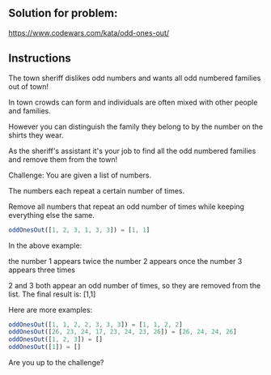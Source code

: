 ## Solution for problem:

https://www.codewars.com/kata/odd-ones-out/

## Instructions

The town sheriff dislikes odd numbers and wants 
all odd numbered families out of town! 

In town crowds can form and individuals are 
often mixed with other people and families.
 
However you can distinguish the family
they belong to by the number on the shirts they wear.
 
As the sheriff's assistant it's your job to find all the odd numbered families and remove them from the town!

Challenge: 
You are given a list of numbers. 

The numbers each repeat a certain number of times. 

Remove all numbers that repeat an odd number of times while keeping everything else the same.
```js
oddOnesOut([1, 2, 3, 1, 3, 3]) = [1, 1]
```
In the above example:

the number 1 appears twice
the number 2 appears once
the number 3 appears three times

2 and 3 both appear an odd number of times, 
so they are removed from the list. The final result is: [1,1]

Here are more examples:
```js
oddOnesOut([1, 1, 2, 2, 3, 3, 3]) = [1, 1, 2, 2]
oddOnesOut([26, 23, 24, 17, 23, 24, 23, 26]) = [26, 24, 24, 26]
oddOnesOut([1, 2, 3]) = []
oddOnesOut([1]) = []
```
Are you up to the challenge?